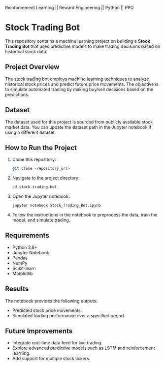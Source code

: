 Reinforcement Learning || Reward Engineering || Python || PPO 
# Stock Trading Bot

This repository contains a machine learning project on building a **Stock Trading Bot** that uses predictive models to make trading decisions based on historical stock data.

## Project Overview
The stock trading bot employs machine learning techniques to analyze historical stock prices and predict future price movements. The objective is to simulate automated trading by making buy/sell decisions based on the predictions.

## Dataset
The dataset used for this project is sourced from publicly available stock market data. You can update the dataset path in the Jupyter notebook if using a different dataset.

## How to Run the Project
1. Clone this repository:
   ```bash
   git clone <repository_url>
   ```
2. Navigate to the project directory:
   ```bash
   cd stock-trading-bot
   ```
3. Open the Jupyter notebook:
   ```bash
   jupyter notebook Stock_Trading_Bot.ipynb
   ```
4. Follow the instructions in the notebook to preprocess the data, train the model, and simulate trading.

## Requirements
- Python 3.8+
- Jupyter Notebook
- Pandas
- NumPy
- Scikit-learn
- Matplotlib

## Results
The notebook provides the following outputs:
- Predicted stock price movements.
- Simulated trading performance over a specified period.

## Future Improvements
- Integrate real-time data feed for live trading.
- Explore advanced predictive models such as LSTM and reinforcement learning.
- Add support for multiple stock tickers.
